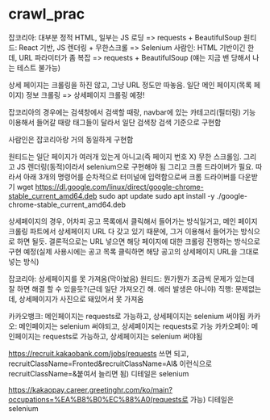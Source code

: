 # crawl_prac

잡코리아: 대부분 정적 HTML, 일부는 JS 로딩 => requests + BeautifulSoup
원티드: React 기반, JS 렌더링 + 무한스크롤 => Selenium
사람인: HTML 기반이긴 한데, URL 파라미터가 좀 복잡 => requests + BeautifulSoup (얘는 지금 밴 당해서 나는 테스트 불가능)

상세 페이지는 크롤링을 하진 않고, 그냥 URL 정도만 따놓음. 일단 메인 페이지(목록 페이지) 정보 크롤링 => 상세페이지 크롤링 예정!

잡코리아의 경우에는 검색창에서 검색할 때랑, navbar에 있는 카테고리(필터링) 기능 이용해서 들어갈 때랑 태그들이 달라서 일단 검색창 검색 기준으로 구현함

사람인은 잡코리아랑 거의 동일하게 구현함

원티드는 일단 페이지가 여러개 있는게 아니고(즉 페이지 번호 X) 무한 스크롤임. 그리고 JS 렌더링(동적)이라서 selenium으로 구현해야 됨
그리고 크롬 드라이버가 필요. 따라서 아래 3개의 명령어를 순차적으로 터미널에 입력함으로써 크롬 드라이버를 다운받기
wget https://dl.google.com/linux/direct/google-chrome-stable_current_amd64.deb
sudo apt update
sudo apt install -y ./google-chrome-stable_current_amd64.deb

상세페이지의 경우, 어차피 공고 목록에서 클릭해서 들어가는 방식일거고, 메인 페이지 크롤링 파트에서 상세페이지 URL 다 갖고 있기 때문에, 그거 이용해서 들어가는 방식으로 하면 될듯.
결론적으로는 URL 넣으면 해당 페이지에 대한 크롤링 진행하는 방식으로 구현 예정(실제 사용시에는 공고 목록 클릭하면 해당 공고의 상세페이지 URL을 그대로 넣는 방식)

잡코리아: 상세페이지를 못 가져옴(막아놨음)
원티드: 뭔가뭔가 조금씩 문제가 있는데 잘 하면 해결 할 수 있을듯?(근데 일단 가져오긴 해. 에러 발생은 아니야)
직행: 문제없는데, 상세페이지가 사진으로 돼있어서 못 가져옴

카카오뱅크: 메인페이지는 requests로 가능하고, 상세페이지는 selenium 써야됨
카카오: 메인페이지는 selenium 써야되고, 상세페이지는 requests로 가능
카카오페이: 메인페이지는 requests로 가능하고, 상세페이지는 selenium 써야됨

https://recruit.kakaobank.com/jobs(requests 쓰면 되고, recruitClassName=Fronted&recruitClassName=AI& 이런식으로recruitClassName=&붙여서 늘리면 됨)
디테일은 selenium

https://kakaopay.career.greetinghr.com/ko/main?occupations=%EA%B8%B0%EC%88%A0(requests로 가능)
디테일은 selenium
